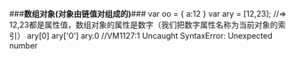 ###**数组对象(对象由链值对组成的)**###
var oo = {
    a:12
}
var ary = [12,23]; //=> 12,23都是属性值，数组对象的属性是数字（我们把数字属性名称为当前对象的索引）
ary[0]
ary['0']
ary.0 //VM1127:1 Uncaught SyntaxError: Unexpected number